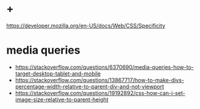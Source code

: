 # +

https://developer.mozilla.org/en-US/docs/Web/CSS/Specificity

# media queries

- https://stackoverflow.com/questions/6370690/media-queries-how-to-target-desktop-tablet-and-mobile
- https://stackoverflow.com/questions/13867717/how-to-make-divs-percentage-width-relative-to-parent-div-and-not-viewport
- https://stackoverflow.com/questions/19192892/css-how-can-i-set-image-size-relative-to-parent-height
